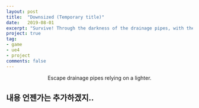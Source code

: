 ```yaml
---
layout: post
title:  "Downsized (Temporary title)"
date:   2019-08-01
excerpt: "Survive! Through the darkness of the drainage pipes, with the only hope you rely on is a lighter"
project: true
tag:
- game
- ue4
- project
comments: false
---
```

   
<center>Escape drainage pipes relying on a lighter.</center>


## 내용 언젠가는 추가하겠지..
